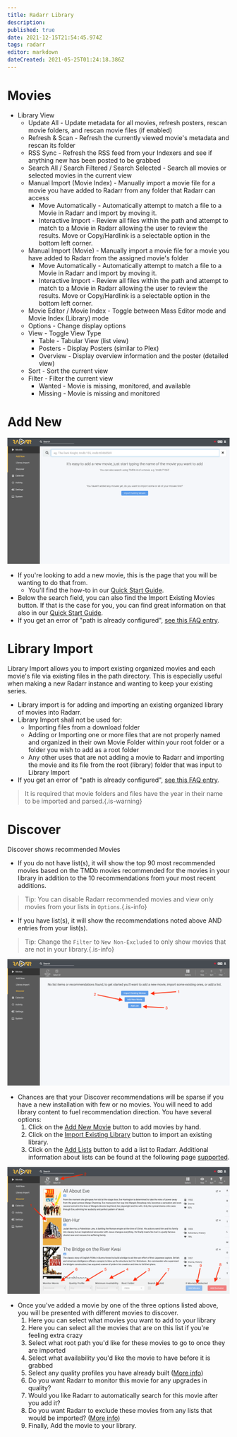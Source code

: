 ```yaml
---
title: Radarr Library
description: 
published: true
date: 2021-12-15T21:54:45.974Z
tags: radarr
editor: markdown
dateCreated: 2021-05-25T01:24:18.386Z
---
```


# Movies

- Library View
  - Update All - Update metadata for all movies, refresh posters, rescan movie folders, and rescan movie files (if enabled)
  - Refresh & Scan - Refresh the currently viewed movie's metadata and rescan its folder
  - RSS Sync - Refresh the RSS feed from your Indexers and see if anything new has been posted to be grabbed
  - Search All / Search Filtered / Search Selected - Search all movies or selected movies in the current view
  - Manual Import (Movie Index) - Manually import a movie file for a movie you have added to Radarr from any folder that Radarr can access
    - Move Automatically -  Automatically attempt to match a file to a Movie in Radarr and import by moving it.
    - Interactive Import -  Review all files within the path and attempt to match to a Movie in Radarr allowing the user to review the results.  Move or Copy/Hardlink is a selectable option in the bottom left corner.
  - Manual Import (Movie) - Manually import a movie file for a movie you have added to Radarr from the assigned movie's folder
    - Move Automatically -  Automatically attempt to match a file to a Movie in Radarr and import by moving it.
    - Interactive Import -  Review all files within the path and attempt to match to a Movie in Radarr allowing the user to review the results.  Move or Copy/Hardlink is a selectable option in the bottom left corner.
  - Movie Editor / Movie Index - Toggle between Mass Editor mode and Movie Index (Library) mode
  - Options - Change display options
  - View - Toggle View Type
    - Table - Tabular View (list view)
    - Posters - Display Posters (similar to Plex)
    - Overview - Display overview information and the poster (detailed view)
  - Sort - Sort the current view
  - Filter - Filter the current view
    - Wanted - Movie is missing, monitored, and available
    - Missing - Movie is missing and monitored

# Add New

![radarr-add-new-empty.png](/assets/radarr/radarr-add-new-empty.png)

- If you're looking to add a new movie, this is the page that you will be wanting to do that from.
  - You'll find the how-to in our [Quick Start Guide](/radarr/quick-start-guide).
- Below the search field, you can also find the Import Existing Movies button. If that is the case for you, you can find great information on that also in our [Quick Start Guide](/radarr/quick-start-guide).
- If you get an error of "path is already configured", [see this FAQ entry](/radarr/faq#path-is-already-configured-for-an-existing-movie).

# Library Import

Library Import allows you to import existing organized movies and each movie's file via existing files in the path directory. This is especially useful when making a new Radarr instance and wanting to keep your existing series.

- Library import is for adding and importing an existing organized library of movies into Radarr.
- Library Import shall not be used for:
  - Importing files from a download folder
  - Adding or Importing one or more files that are not properly named and organized in their own Movie Folder within your root folder or a folder you wish to add as a root folder
  - Any other uses that are not adding a movie to Radarr and importing the movie and its file from the root (library) folder that was input to Library Import
- If you get an error of "path is already configured", [see this FAQ entry](/radarr/faq#path-is-already-configured-for-an-existing-movie).
  
> It is required that movie folders and files have the year in their name to be imported and parsed.{.is-warning}

# Discover

Discover shows recommended Movies

- If you do not have list(s), it will show the top 90 most recommended movies based on the TMDb movies recommended for the movies in your library in addition to the 10 recommendations from your most recent additions.

> Tip: You can disable Radarr recommended movies and view only movies from your lists in `Options`.{.is-info}

- If you have list(s), it will show the recommendations noted above AND entries from your list(s).

> Tip: Change the `Filter` to `New Non-Excluded` to only show movies that are not in your library.{.is-info}

![radarr-discover-empty.png](/assets/radarr/radarr-discover-empty.png)

- Chances are that your Discover recommendations will be sparse if you have a new installation with few or no movies. You will need to add library content to fuel recommendation direction. You have several options:
  1. Click on the [Add New Movie](/radarr/library#add-new) button to add movies by hand.
  1. Click on the [Import Existing Library](/radarr/library#library-import) button to import an existing library.
  1. Click on the [Add Lists](/radarr/settings#lists) button to add a list to Radarr. Additional information about lists can be found at the following page [supported](/radarr/faq#what-are-lists-and-what-can-they-do-for-me).

![radarr-discover-add-new-movies.png](/assets/radarr/radarr-discover-add-new-movies.png)

- Once you've added a movie by one of the three options listed above, you will be presented with different movies to discover.
    1. Here you can select what movies you want to add to your library
    1. Here you can select all the movies that are on this list if you're feeling extra crazy
    1. Select what root path you'd like for these movies to go to once they are imported
    1. Select what availability you'd like the movie to have before it is grabbed
    1. Select any quality profiles you have already built ([More info](/radarr/settings#quality-profiles))
    1. Do you want Radarr to monitor this movie for any upgrades in quality?
    1. Would you like Radarr to automatically search for this movie after you add it?
    1. Do you want Radarr to exclude these movies from any lists that would be imported? ([More info](/radarr/settings#list-exclusion))
    1. Finally, Add the movie to your library.
